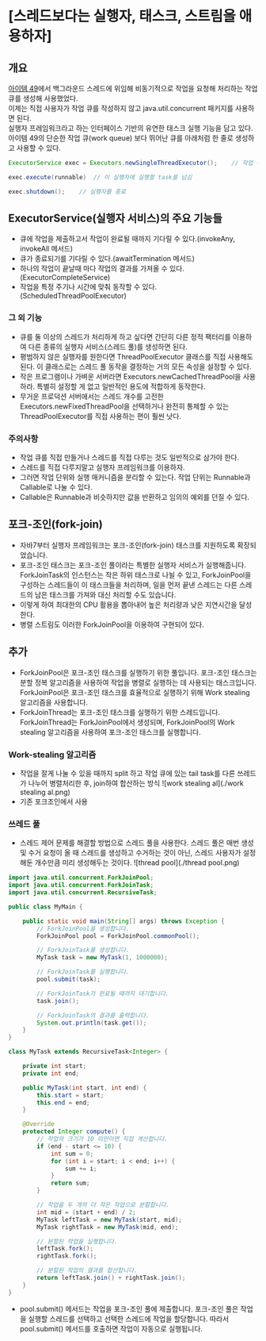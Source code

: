 # [스레드보다는 실행자, 태스크, 스트림을 애용하자]

## 개요
[아이템 49](../../08장/아이템_49/매개변수가_유효한지_검사하라.md)에서 백그라운드 스레드에 위임해 비동기적으로 작업을 요청해 처리하는 작업 큐를 생성해 사용했었다.</br>
이제는 직접 사용자가 작업 큐를 작성하지 않고 java.util.concurrent 패키지를 사용하면 된다.</br>
실행자 프레임워크라고 하는 인터페이스 기반의 유연한 태스크 실행 기능을 담고 있다.</br>
아이템 49의 단순한 작업 큐(work queue) 보다 뛰어난 큐를 아래처럼 한 줄로 생성하고 사용할 수 있다.
```java
ExecutorService exec = Executors.newSingleThreadExecutor();    // 작업 큐 생성

exec.execute(runnable)  // 이 실행자에 실행할 task를 넘김

exec.shutdown();    // 실행자를 종료
```

## ExecutorService(실행자 서비스)의 주요 기능들
- 큐에 작업을 제출하고서 작업이 완료될 때까지 기다릴 수 있다.(invokeAny, invokeAll 메서드)
- 큐가 종료되기를 기다릴 수 있다.(awaitTermination 메서드)
- 하나의 작업이 끝날때 마다 작업의 결과를 가져올 수 있다.(ExecutorCompleteService)
- 작업을 특정 주기나 시간에 맞춰 동작할 수 있다.(ScheduledThreadPoolExecutor)

### 그 외 기능
- 큐를 둘 이상의 스레드가 처리하게 하고 싶다면 간단히 다른 정적 팩터리를 이용하여 다른 종류의 실행자 서비스(스레드 풀)를 생성하면 된다.
- 평범하지 않은 실행자를 원한다면 ThreadPoolExecutor 클래스를 직접 사용해도 된다. 이 클래스로는 스레드 풀 동작을 결정하는 거의 모든 속성을 설정할 수 있다.
- 작은 프로그램이나 가벼운 서버라면 Executors.newCachedThreadPool을 사용하라. 특별히 설정할 게 없고 일반적인 용도에 적합하게 동작한다.
- 무거운 프로덕션 서버에서는 스레드 개수를 고전한 Executors.newFixedThreadPool을 선택하거나 완전히 통제할 수 있는 ThreadPoolExecutor를 직접 사용하는 편이 훨씬 낫다.


### 주의사항
- 작업 큐를 직접 만들거나 스레드를 직접 다루는 것도 일반적으로 삼가야 한다.
- 스레드를 직접 다루지말고 실행자 프레임워크를 이용하자.
- 그러면 작업 단위와 실행 매커니즘을 분리할 수 있는다. 작업 단위는 Runnable과 Callable로 나눌 수 있다.
- Callable은 Runnable과 비슷하지만 값을 반환하고 임의의 예외를 던질 수 있다.
## 포크-조인(fork-join)
- 자바7부터 실행자 프레임워크는 포크-조인(fork-join) 태스크를 지원하도록 확장되었습니다.
- 포크-조인 태스크는 포크-조인 풀이라는 특별한 실행자 서비스가 실행해줍니다. ForkJoinTask의 인스턴스는 작은 하위 태스크로 나뉠 수 있고, ForkJoinPool을 구성하는 스레드들이 이 태스크들을 처리하며, 일을 먼저 끝낸 스레드는 다른 스레드의 남은 태스크를 가져와 대신 처리할 수도 있습니다.
- 이렇게 하여 최대한의 CPU 활용을 뽑아내어 높은 처리량과 낮은 지연시간을 달성한다.
- 병렬 스트림도 이러한 ForkJoinPool을 이용하여 구현되어 있다.

## 추가
- ForkJoinPool은 포크-조인 태스크를 실행하기 위한 풀입니다. 포크-조인 태스크는 분할 정복 알고리즘을 사용하여 작업을 병렬로 실행하는 데 사용되는 태스크입니다. ForkJoinPool은 포크-조인 태스크를 효율적으로 실행하기 위해 Work stealing 알고리즘을 사용합니다.
- ForkJoinThread는 포크-조인 태스크를 실행하기 위한 스레드입니다. ForkJoinThread는 ForkJoinPool에서 생성되며, ForkJoinPool의 Work stealing 알고리즘을 사용하여 포크-조인 태스크를 실행합니다.


### Work-stealing 알고리즘
- 작업을 잘게 나눌 수 있을 때까지 split 하고 작업 큐에 있는 tail task를 다른 쓰레드가 나누어 병렬처리한 후, join하여 합산하는 방식
![work stealing al](./work stealing al.png)
- 기존 포크조인에서 사용
### 쓰레드 풀
- 스레드 제어 문제를 해결할 방법으로 스레드 풀을 사용한다. 스레드 풀은 매번 생성 및 수거 요청이 올 때 스레드를 생성하고 수거하는 것이 아닌, 스레드 사용자가 설정해둔 개수만큼 미리 생성해두는 것이다.
![thread pool](./thread pool.png)

```java
import java.util.concurrent.ForkJoinPool;
import java.util.concurrent.ForkJoinTask;
import java.util.concurrent.RecursiveTask;

public class MyMain {

    public static void main(String[] args) throws Exception {
        // ForkJoinPool을 생성합니다.
        ForkJoinPool pool = ForkJoinPool.commonPool();

        // ForkJoinTask를 생성합니다.
        MyTask task = new MyTask(1, 1000000);

        // ForkJoinTask를 실행합니다.
        pool.submit(task);

        // ForkJoinTask가 완료될 때까지 대기합니다.
        task.join();

        // ForkJoinTask의 결과를 출력합니다.
        System.out.println(task.get());
    }
}

class MyTask extends RecursiveTask<Integer> {

    private int start;
    private int end;

    public MyTask(int start, int end) {
        this.start = start;
        this.end = end;
    }

    @Override
    protected Integer compute() {
        // 작업의 크기가 10 미만이면 직접 계산합니다.
        if (end - start <= 10) {
            int sum = 0;
            for (int i = start; i < end; i++) {
                sum += i;
            }
            return sum;
        }

        // 작업을 두 개의 더 작은 작업으로 분할합니다.
        int mid = (start + end) / 2;
        MyTask leftTask = new MyTask(start, mid);
        MyTask rightTask = new MyTask(mid, end);

        // 분할된 작업을 실행합니다.
        leftTask.fork();
        rightTask.fork();

        // 분할된 작업의 결과를 합산합니다.
        return leftTask.join() + rightTask.join();
    }
}
```
- pool.submit() 메서드는 작업을 포크-조인 풀에 제출합니다. 포크-조인 풀은 작업을 실행할 스레드를 선택하고 선택한 스레드에 작업을 할당합니다. 따라서 pool.submit() 메서드를 호출하면 작업이 자동으로 실행됩니다.
